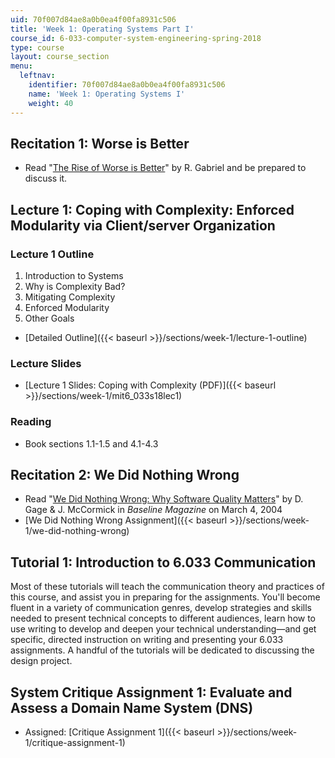 ```yaml
---
uid: 70f007d84ae8a0b0ea4f00fa8931c506
title: 'Week 1: Operating Systems Part I'
course_id: 6-033-computer-system-engineering-spring-2018
type: course
layout: course_section
menu:
  leftnav:
    identifier: 70f007d84ae8a0b0ea4f00fa8931c506
    name: 'Week 1: Operating Systems I'
    weight: 40
---
```


Recitation 1: Worse is Better
-----------------------------

*   Read "[The Rise of Worse is Better](http://dreamsongs.com/RiseOfWorseIsBetter.html)" by R. Gabriel and be prepared to discuss it.

Lecture 1: Coping with Complexity: Enforced Modularity via Client/server Organization
-------------------------------------------------------------------------------------

### Lecture 1 Outline

1.  Introduction to Systems
2.  Why is Complexity Bad?
3.  Mitigating Complexity
4.  Enforced Modularity
5.  Other Goals

*   [Detailed Outline]({{< baseurl >}}/sections/week-1/lecture-1-outline)

### Lecture Slides

*   [Lecture 1 Slides: Coping with Complexity (PDF)]({{< baseurl >}}/sections/week-1/mit6_033s18lec1)

### Reading

*   Book sections 1.1-1.5 and 4.1-4.3

Recitation 2: We Did Nothing Wrong
----------------------------------

*   Read "[We Did Nothing Wrong: Why Software Quality Matters](http://www.baselinemag.com/c/a/Projects-Processes/We-Did-Nothing-Wrong)" by D. Gage & J. McCormick in _Baseline Magazine_ on March 4, 2004
*   [We Did Nothing Wrong Assignment]({{< baseurl >}}/sections/week-1/we-did-nothing-wrong)

Tutorial 1: Introduction to 6.033 Communication
-----------------------------------------------

Most of these tutorials will teach the communication theory and practices of this course, and assist you in preparing for the assignments. You'll become fluent in a variety of communication genres, develop strategies and skills needed to present technical concepts to different audiences, learn how to use writing to develop and deepen your technical understanding—and get specific, directed instruction on writing and presenting your 6.033 assignments. A handful of the tutorials will be dedicated to discussing the design project.

System Critique Assignment 1: Evaluate and Assess a Domain Name System (DNS)
----------------------------------------------------------------------------

*   Assigned: [Critique Assignment 1]({{< baseurl >}}/sections/week-1/critique-assignment-1)